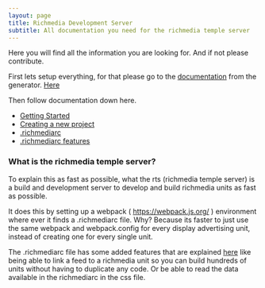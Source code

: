 ```yaml
---
layout: page
title: Richmedia Development Server
subtitle: All documentation you need for the richmedia temple server
---
```


Here you will find all the information you are looking for. And if not please contribute.

First lets setup everything, for that please go to the [documentation](https://mediamonks.github.io/generator-richmedia-temple/) from the generator. [Here](https://mediamonks.github.io/generator-richmedia-temple/)

Then follow documentation down here.

- [Getting Started](./docs/getting-started.md)
- [Creating a new project](./docs/creating-a-project.md)
- [.richmediarc](./docs/richmediarc.md)
- [.richmediarc features](./docs/richmediarc-features.md)

### What is the richmedia temple server?
To explain this as fast as possible, what the rts (richmedia temple server) is a build and development server to develop and build richmedia units as fast as possible.

It does this by setting up a webpack ( https://webpack.js.org/ ) environment where ever it finds a .richmediarc file. Why? Because its faster to just use the same webpack and webpack.config for every display advertising unit, instead of creating one for every single unit.

The .richmediarc file has some added features that are explained [here](./docs/richmediarc-features.md) like being able to link a feed to a richmedia unit so you can build hundreds of units without having to duplicate any code. Or be able to read the data available in the richmediarc in the css file.

